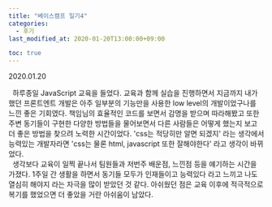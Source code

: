```yaml
---
title: "베이스캠프 일기4"
categories: 
  - 후기
last_modified_at: 2020-01-20T13:00:00+09:00

toc: true
---
```

2020.01.20

&nbsp; 하루종일 JavaScript 교육을 들었다. 교육과 함께 실습을 진행하면서 지금까지 내가 했던 프론트엔트 개발은 아주 일부분의 기능만을 사용한 low level의 개발이었구나를 느낀 좋은 기회였다. 책임님의 효율적인 코드를 보면서 감명을 받으며 따라해봤고 또한 주변 동기들이 구현한 다양한 방법들을 물어보면서 다른 사람들은 어떻게 했는지 보고 더 좋은 방법을 찾으려 노력한 시간이었다. 'css는 적당히만 알면 되겠지' 라는 생각에서 능력있는 개발자라면 'css는 물론 html, javascript 또한 잘해야한다' 라고 생각이 바뀌었다.
<br>
&nbsp; 생각보다 교육이 일찍 끝나서 팀원들과 저번주 배운점, 느낀점 등을 얘기하는 시간을 가졌다. 1주일 간 생활을 하면서 동기들 모두가 인재들이고 능력있다 라고 느끼고 나도 열심히 해야지 라는 자극을 많이 받았던 것 같다. 아쉬웠던 점은 교육 이후에 적극적으로 복기를 했었으면 더 좋았을 거란 아쉬움이 남았다. 
